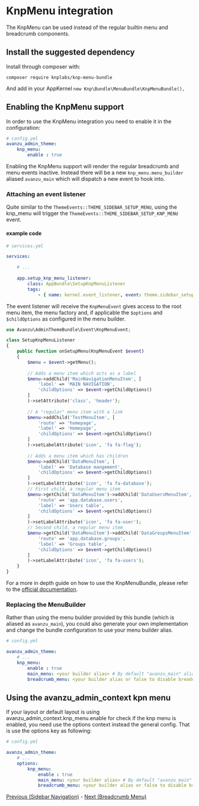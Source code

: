 # KnpMenu integration
The KnpMenu can be used instead of the regular builtin menu and breadcrumb components. 

## Install the suggested dependency ##

Install through composer with:

```
composer require knplabs/knp-menu-bundle
```

And add in your AppKernel `new Knp\Bundle\MenuBundle\KnpMenuBundle(),`

## Enabling the KnpMenu support 
In order to use the KnpMenu integration you need to enable it in the configuration: 

```yaml
# config.yml
avanzu_admin_theme:
    knp_menu:   
    	enable : true
```
Enabling the KnpMenu support will render the regular breadcrumb and menu events inactive. 
Instead there will be a new `knp_menu.menu_builder` aliased `avanzu_main` which will dispatch a new event to hook into.

### Attaching an event listener

Quite similar to the `ThemeEvents::THEME_SIDEBAR_SETUP_MENU`, using the knp_menu will trigger the `ThemeEvents::THEME_SIDEBAR_SETUP_KNP_MENU` event. 


#### example code 

```yaml
# services.yml

services:

    # ...
    
    app.setup_knp_menu_listener:
        class: AppBundle\SetupKnpMenuListener
        tags:
            - { name: kernel.event_listener, event: theme.sidebar_setup_knp_menu, method: onSetupMenu }

```

The event listener will receive the `KnpMenuEvent` gives access to the root menu item, the menu factory and, if applicable the `$options` and `$childOptions` as configured in the menu builder. 

```php
use Avanzu\AdminThemeBundle\Event\KnpMenuEvent;

class SetupKnpMenuListener
{
    public function onSetupMenu(KnpMenuEvent $event)
    {
        $menu = $event->getMenu();
        
        // Adds a menu item which acts as a label
        $menu->addChild('MainNavigationMenuItem', [
       	    'label' => 'MAIN NAVIGATION',
            'childOptions' => $event->getChildOptions()
        ]
        )->setAttribute('class', 'header');
        
        // A "regular" menu item with a link
        $menu->addChild('TestMenuItem', [
            'route' => 'homepage',
            'label' => 'Homepage',
            'childOptions' => $event->getChildOptions()
        ]
        )->setLabelAttribute('icon', 'fa fa-flag');
        
        // Adds a menu item which has children
        $menu->addChild('DataMenuItem', [
            'label' => 'Database mangement',
            'childOptions' => $event->getChildOptions()
        ]
        )->setLabelAttribute('icon', 'fa fa-database');
        // First child, a regular menu item
        $menu->getChild('DataMenuItem')->addChild('DataUsersMenuItem', [
            'route' => 'app.database.users',
            'label' => 'Users table',
            'childOptions' => $event->getChildOptions()
        ]
        )->setLabelAttribute('icon', 'fa fa-user');
        // Second child, a regular menu item
        $menu->getChild('DataMenuItem')->addChild('DataGroupsMenuItem', [
            'route' => 'app.database.groups',
            'label' => 'Groups table',
            'childOptions' => $event->getChildOptions()
        ]
        )->setLabelAttribute('icon', 'fa fa-users');
    }
}
```
For a more in depth guide on how to use the KnpMenuBundle, please refer to the [official documentation][1]. 

### Replacing the MenuBuilder

Rather than using the menu builder provided by this bundle (which is aliased as `avanzu_main`), you could also generate your own implementation and change the bundle configuration to use your menu builder alias. 

```yaml
# config.yml

avanzu_admin_theme:
    # ... 
    knp_menu:   
        enable : true
        main_menu: <your builder alias> # By default "avanzu_main" alias
        breadcrumb_menu: <your builder alias or false to disable breadcrumbs>

```

## Using the avanzu_admin_context kpn menu ##

If your layout or default layout is using avanzu_admin_context.knp_menu.enable for check if the knp menu is enabled, you need use
the options context instead the general config. That is use the options key as following:

```yaml
# config.yml

avanzu_admin_theme:
    # ... 
    options:
        knp_menu:   
            enable : true
            main_menu: <your builder alias> # By default "avanzu_main" alias
            breadcrumb_menu: <your builder alias or false to disable breadcrumbs>

```

[Previous (Sidebar Navigation)][2] - [Next (Breadcrumb Menu)][3]

[1]: http://symfony.com/doc/current/bundles/KnpMenuBundle/index.html
[2]: https://github.com/avanzu/AdminThemeBundle/blob/master/Resources/docs/sidebar_navigation.md
[3]: https://github.com/avanzu/AdminThemeBundle/blob/master/Resources/docs/breadcrumbs.md
